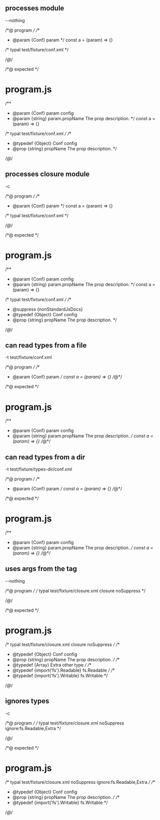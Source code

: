 ## processes module
--nothing

/*@ program */
/**
 * @param {Conf} param
 */
const a = (param) => {}

/* typal test/fixture/conf.xml */

/*@*/

/*@ expected */
# program.js

/**
 * @param {Conf} param config
 * @param {string} param.propName The prop description.
 */
const a = (param) => {}

/* typal test/fixture/conf.xml */
/**
 * @typedef {Object} Conf config
 * @prop {string} propName The prop description.
 */

/*@*/

## processes closure module
-c

/*@ program */
/**
 * @param {Conf} param
 */
const a = (param) => {}

/* typal test/fixture/conf.xml */

/*@*/

/*@ expected */
# program.js

/**
 * @param {Conf} param config
 * @param {string} param.propName The prop description.
 */
const a = (param) => {}

/* typal test/fixture/conf.xml */
/**
 * @suppress {nonStandardJsDocs}
 * @typedef {Object} Conf config
 * @prop {string} propName The prop description.
 */

/*@*/

## can read types from a file
-t test/fixture/conf.xml

/*@ program */
/**
 * @param {Conf} param
 */
const a = (param) => {}
/*@*/

/*@ expected */
# program.js

/**
 * @param {Conf} param config
 * @param {string} param.propName The prop description.
 */
const a = (param) => {}
/*@*/

## can read types from a dir
-t test/fixture/types-dir/conf.xml

/*@ program */
/**
 * @param {Conf} param
 */
const a = (param) => {}
/*@*/

/*@ expected */
# program.js

/**
 * @param {Conf} param config
 * @param {string} param.propName The prop description.
 */
const a = (param) => {}
/*@*/

## uses args from the tag
--nothing

/*@ program */
/* typal test/fixture/closure.xml closure noSuppress */

/*@*/

/*@ expected */
# program.js

/* typal test/fixture/closure.xml closure noSuppress */
/**
 * @typedef {Object} Conf config
 * @prop {string} propName The prop description.
 */
/**
 * @typedef {Array<string>} Extra other type
 */
/**
 * @typedef {import('fs').Readable} fs.Readable
 */
/**
 * @typedef {import('fs').Writable} fs.Writable
 */

/*@*/

## ignores types
-c

/*@ program */
/* typal test/fixture/closure.xml noSuppress ignore:fs.Readable,Extra */

/*@*/

/*@ expected */
# program.js

/* typal test/fixture/closure.xml noSuppress ignore:fs.Readable,Extra */
/**
 * @typedef {Object} Conf config
 * @prop {string} propName The prop description.
 */
/**
 * @typedef {import('fs').Writable} fs.Writable
 */

/*@*/